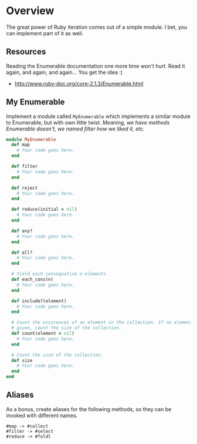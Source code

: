 # Overview

The great power of Ruby iteration comes out of a simple module. I bet, you can
implement part of it as well.

## Resources

Reading the Enumerable documentation one more time won't hurt. Read it again,
and again, and again... You get the idea :)

* http://www.ruby-doc.org/core-2.1.3/Enumerable.html

## My Enumerable

Implement a module called `MyEnumerable` which implements a similar module to
Enumerable, but with own little twist. _Meaning, we have methods Enumerable
doesn't, we named filter how we liked it, etc._

```ruby
module MyEnumerable
  def map
    # Your code goes here.
  end

  def filter
    # Your code goes here.
  end

  def reject
    # Your code goes here.
  end

  def reduce(initial = nil)
    # Your code goes here.
  end

  def any?
    # Your code goes here.
  end

  def all?
    # Your code goes here.
  end

  # Yield each consequative n elements.
  def each_cons(n)
    # Your code goes here.
  end

  def include?(element)
    # Your code goes here.
  end

  # Count the occurences of an element in the collection. If no element is
  # given, count the size of the collection.
  def count(element = nil)
    # Your code goes here.
  end

  # Count the size of the collection.
  def size
    # Your code goes here.
  end
end
```

## Aliases

As a bonus, create aliases for the following methods, so they can be invoked
with different names.

```
#map -> #collect
#filter -> #select
#reduce -> #foldl
```
